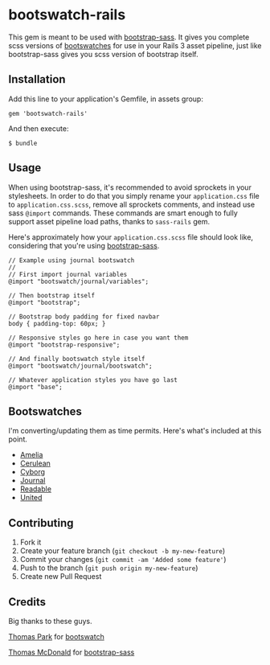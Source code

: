 # bootswatch-rails

This gem is meant to be used with [bootstrap-sass](https://github.com/thomas-mcdonald/bootstrap-sass). It gives you complete scss versions of [bootswatches](http://bootswatch.com) for use in your Rails 3 asset pipeline, just like bootstrap-sass gives you scss version of bootstrap itself.

## Installation

Add this line to your application's Gemfile, in assets group:

    gem 'bootswatch-rails'

And then execute:

    $ bundle

## Usage

When using bootstrap-sass, it's recommended to avoid sprockets in your stylesheets. In order to do that you simply rename your `application.css` file to `application.css.scss`, remove all sprockets comments, and instead use sass `@import` commands. These commands are smart enough to fully support asset pipeline load paths, thanks to `sass-rails` gem.

Here's approximately how your `application.css.scss` file should look like, considering that you're using [bootstrap-sass](https://github.com/thomas-mcdonald/bootstrap-sass).

    // Example using journal bootswatch
    //
    // First import journal variables
    @import "bootswatch/journal/variables";

    // Then bootstrap itself
    @import "bootstrap";

    // Bootstrap body padding for fixed navbar
    body { padding-top: 60px; }

    // Responsive styles go here in case you want them
    @import "bootstrap-responsive";

    // And finally bootswatch style itself
    @import "bootswatch/journal/bootswatch";

    // Whatever application styles you have go last
    @import "base";

## Bootswatches

I'm converting/updating them as time permits. Here's what's included at this point.

* [Amelia](http://bootswatch.com/amelia/)
* [Cerulean](http://bootswatch.com/cerulean/)
* [Cyborg](http://bootswatch.com/cyborg/)
* [Journal](http://bootswatch.com/journal/)
* [Readable](http://bootswatch.com/readable/)
* [United](http://bootswatch.com/united/)

## Contributing

1. Fork it
2. Create your feature branch (`git checkout -b my-new-feature`)
3. Commit your changes (`git commit -am 'Added some feature'`)
4. Push to the branch (`git push origin my-new-feature`)
5. Create new Pull Request

## Credits

Big thanks to these guys.

[Thomas Park](http://github.com/thomaspark) for [bootswatch](http://bootswatch.com/)

[Thomas McDonald](http://github.com/thomas-mcdonald) for [bootstrap-sass](https://github.com/thomas-mcdonald/bootstrap-sass)
